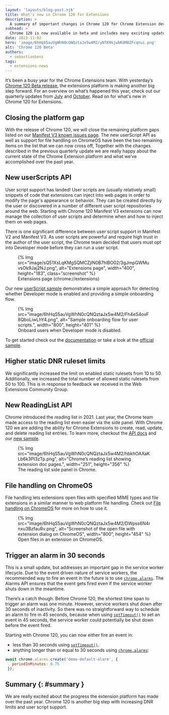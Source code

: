 ```yaml
---
layout: 'layouts/blog-post.njk'
title: What's new in Chrome 120 for Extensions
description: >
  A summary of important changes in Chrome 120 for Chrome Extension developers.
subhead: >
  Chrome 120 is now available in beta and includes many exciting updates for Chrome Extension developers. 
date: 2023-11-02
hero: 'image/6hHqS5auVgWhN0cQNQztaJx5w4M2/yNTK9kjwbKdM0ZFcqnui.png'
alt: 'Chrome 120 Beta'
authors:
  - sebastianbenz
tags:
  - extensions-news
---
```


It’s been a busy year for the Chrome Extensions team. With yesterday’s [Chrome 120 Beta release](/blog/chrome-120-beta/), the extensions platform is making another big step forward. For an overview on what’s happened this year, check out our quarterly updates from 
[July](/blog/extension-news-july-2023/) and [October](/blog/extension-news-october-2023/). Read on for what's new in Chrome 120 for Extensions.

## Closing the platform gap

With the release of Chrome 120, we will close the remaining platform gaps listed on our [Manifest V3 known issues page](/docs/extensions/migrating/known-issues/). The new userScript API  as well as support for file handling on ChromeOS have been the two remaining items on the list that we can now cross off, Together with the changes described in the previous quarterly update we are really happy about the current state of the Chrome Extension platform and what we’ve accomplished over the past year.

## New userScripts API

User script support has landed! User scripts are (usually relatively small) snippets of code that extensions can inject into web pages in order to modify the page's appearance or behavior. They can be created directly by the user or discovered in a number of different user script repositories around the web. Starting with Chrome 120 Manifest V3 extensions can now manage the collection of user scripts and determine when and how to inject them on web pages. 

There is one significant difference between user script support in Manifest V2 and Manifest V3. As user scripts are powerful and require high trust in the author of the user script, the Chrome team decided that users must opt into Developer mode before they can run a user script. 

<figure>
 {% Img src="image/sQ51XsLqKMgSQMCZjIN0B7hlBO02/3gJmpGWMuvsOk9Jaj2NJ.png", alt="Extensions page",
 width="400", height="183",  class="screenshot" %}
  <figcaption>
  Extensions page (chrome://extensions)
  </figcaption>
</figure>

Our new [userScript sample](https://github.com/GoogleChrome/chrome-extensions-samples/tree/main/api-samples/userScripts) demonstrates a simple approach for detecting whether Developer mode is enabled and providing a simple onboarding flow.

<figure>
{% Img src="image/6hHqS5auVgWhN0cQNQztaJx5w4M2/Fh4eS4ovF8QboLiwLhY4.png", alt="Sample onboarding flow for user scripts.", width="800", height="401" %}
<figcaption>Onboard users when Developer mode is disabled.</figcaption>
</figure>

To get started check out the [documentation](/docs/extensions/reference/userScripts/) or take a look at the [official sample](https://github.com/GoogleChrome/chrome-extensions-samples/tree/main/api-samples/userScripts).

## Higher static DNR ruleset limits

We significantly increased the limit on enabled static rulesets from 10 to 50. Additionally, we increased the total number of allowed static rulesets from 50 to 100. This is in response to feedback we received in the Web Extensions Community Group.

## New ReadingList API

Chrome introduced the reading list in 2021. Last year, the Chrome team made access to the reading list even easier via the side panel. With Chrome 120 we are adding the ability for Chrome Extensions to create, read, update, and delete reading list entries. To learn more, checkout the [API docs](/docs/extensions/reference/readingList/) and our [new sample](https://github.com/GoogleChrome/chrome-extensions-samples/tree/main/api-samples/readingList).

<figure>
{% Img src="image/6hHqS5auVgWhN0cQNQztaJx5w4M2/hbkhOAXaKLb6k3PI3zTp.png", alt="Chrome’s reading list showing extension doc pages.", width="251", height="356" %}
<figcaption>The reading list side panel in Chrome.</figcaption>
</figure>



 
## File handling on ChromeOS

File handling lets extensions open files with specified MIME types and file extensions in a similar manner to web platform file handling. Check out [File handling on ChromeOS](/docs/extensions/mv3/file_handling/) for more on how to use it.


<figure>
{% Img src="image/6hHqS5auVgWhN0cQNQztaJx5w4M2/DWpss6N4rnxu3BzfauRv.png", alt="Screenshot of the open file with extension dialog on ChromeOS", width="800", height="454" %}
<figcaption>Open files in an extension on ChromeOS.</figcaption>
</figure>


## Trigger an alarm in 30 seconds

This is a small update, but addresses an important gap in the service worker lifecycle. Due to the event driven nature of service workers, the recommended way to fire an event in the future is to use [`chrome.alarms`](/docs/extensions/reference/alarms/). The Alarms API ensures that the event gets fired even if the service worker shuts down in the meantime. 

There’s a catch though. Before Chrome 120, the shortest time span to trigger an alarm was one minute. However, service workers shut down after 30 seconds of inactivity. So there was no straightforward way to schedule an alarm to fire in 45 seconds, because when using [`setTimeout()`](https://developer.mozilla.org//docs/Web/API/setTimeout) to set an event in 45 seconds, the service worker could potentially be shut down before the event fired. 

Starting with Chrome 120, you can now either fire an event in:

* less than 30 seconds using [`setTimeout()`](https://developer.mozilla.org//docs/Web/API/setTimeout). 
* anything longer than or equal to 30 seconds using [`chrome.alarms`](/docs/extensions/reference/alarms/):

```js
await chrome.alarms.create('demo-default-alarm', {
   periodInMinutes: 0.75
 });
```

## Summary {: #summary }

We are really excited about the progress the extension platform has made over the past year. Chrome 120 is another big step with increasing DNR limits and user script support. 


